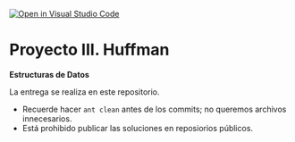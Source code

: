 [![Open in Visual Studio Code](https://classroom.github.com/assets/open-in-vscode-718a45dd9cf7e7f842a935f5ebbe5719a5e09af4491e668f4dbf3b35d5cca122.svg)](https://classroom.github.com/online_ide?assignment_repo_id=11164257&assignment_repo_type=AssignmentRepo)
# Proyecto III. Huffman
**Estructuras de Datos**

La entrega se realiza en este repositorio. 
* Recuerde hacer ```ant clean``` antes de los commits; no queremos archivos innecesarios.
* Está prohibido publicar las soluciones en reposiorios públicos.
